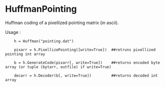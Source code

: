 # HuffmanPointing

Huffman coding of a pixellized pointing matrix (in ascii).

Usage :

        h = Huffman("pointing.dat")
        
        pixarr = h.PixellizePointing([write=True])  ##retruns pixellized pointing int array
        
        b = h.GenerateCode(pixarr[, write=True])    ##returns encoded byte array (or tuple (bytarr, outfile) if write=True)
        
        decarr = h.Decoder(b[, write=True])         ##returns decoded int array
        
